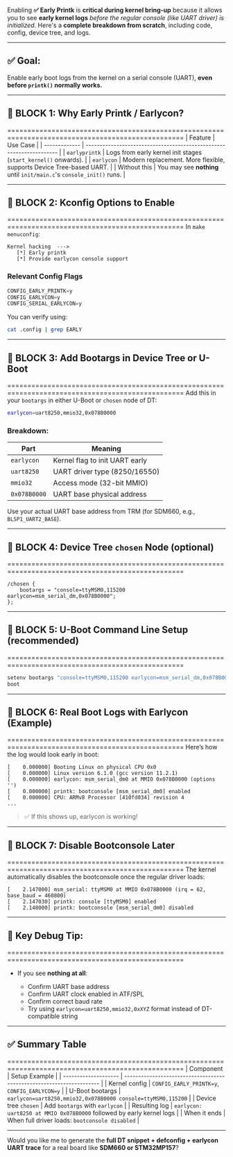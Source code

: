 Enabling **✅ Early Printk** is **critical during kernel bring-up** because it allows you to see **early kernel logs** *before the regular console (like UART driver) is initialized*. Here's a **complete breakdown from scratch**, including code, config, device tree, and logs.

---

## ✅ Goal:

Enable early boot logs from the kernel on a serial console (UART), **even before `printk()` normally works.**

---

## 🧱 BLOCK 1: Why Early Printk / Earlycon?
==================================================================================================
| Feature       | Use Case                                                             |
| ------------- | -------------------------------------------------------------------- |
| `earlyprintk` | Logs from early kernel init stages (`start_kernel()` onwards).       |
| `earlycon`    | Modern replacement. More flexible, supports Device Tree-based UART.  |
| Without this  | You may see **nothing** until `init/main.c`'s `console_init()` runs. |

---

## 🧱 BLOCK 2: Kconfig Options to Enable
==================================================================================================
In `make menuconfig`:

```text
Kernel hacking  --->
   [*] Early printk
   [*] Provide earlycon console support
```

### Relevant Config Flags

```c
CONFIG_EARLY_PRINTK=y
CONFIG_EARLYCON=y
CONFIG_SERIAL_EARLYCON=y
```

You can verify using:

```bash
cat .config | grep EARLY
```

---

## 🧱 BLOCK 3: Add Bootargs in Device Tree or U-Boot
==================================================================================================
Add this in your `bootargs` in either U-Boot or `chosen` node of DT:

```bash
earlycon=uart8250,mmio32,0x078B0000
```

### Breakdown:

| Part         | Meaning                        |
| ------------ | ------------------------------ |
| `earlycon`   | Kernel flag to init UART early |
| `uart8250`   | UART driver type (8250/16550)  |
| `mmio32`     | Access mode (32-bit MMIO)      |
| `0x078B0000` | UART base physical address     |

Use your actual UART base address from TRM (for SDM660, e.g., `BLSP1_UART2_BASE`).

---

## 🧱 BLOCK 4: Device Tree `chosen` Node (optional)
==================================================================================================
```dts
/chosen {
    bootargs = "console=ttyMSM0,115200 earlycon=msm_serial_dm,0x078B0000";
};
```

---

## 🧱 BLOCK 5: U-Boot Command Line Setup (recommended)
==================================================================================================
```bash
setenv bootargs "console=ttyMSM0,115200 earlycon=msm_serial_dm,0x078B0000"
boot
```

---

## 🧱 BLOCK 6: Real Boot Logs with Earlycon (Example)
==================================================================================================
Here’s how the log would look early in boot:

```
[    0.000000] Booting Linux on physical CPU 0x0
[    0.000000] Linux version 6.1.0 (gcc version 11.2.1)
[    0.000000] earlycon: msm_serial_dm0 at MMIO 0x078B0000 (options '')
[    0.000000] printk: bootconsole [msm_serial_dm0] enabled
[    0.000000] CPU: ARMv8 Processor [410fd034] revision 4
...
```

> ✅ If this shows up, earlycon is working!

---

## 🧱 BLOCK 7: Disable Bootconsole Later
==================================================================================================
The kernel automatically disables the bootconsole once the regular driver loads:

```
[    2.147000] msm_serial: ttyMSM0 at MMIO 0x078B0000 (irq = 62, base_baud = 460800)
[    2.147030] printk: console [ttyMSM0] enabled
[    2.148000] printk: bootconsole [msm_serial_dm0] disabled
```

---

## 🧠 Key Debug Tip:
==================================================================================================
* If you see **nothing at all**:

  * Confirm UART base address
  * Confirm UART clock enabled in ATF/SPL
  * Confirm correct baud rate
  * Try using `earlycon=uart8250,mmio32,0xXYZ` format instead of DT-compatible string

---

## ✅ Summary Table
==================================================================================================
| Component            | Setup Example                                                         |
| -------------------- | --------------------------------------------------------------------- |
| Kernel config        | `CONFIG_EARLY_PRINTK=y`, `CONFIG_EARLYCON=y`                          |
| U-Boot bootargs      | `earlycon=uart8250,mmio32,0x078B0000 console=ttyMSM0,115200`          |
| Device tree `chosen` | Add `bootargs` with `earlycon`                                        |
| Resulting log        | `earlycon: uart8250 at MMIO 0x078B0000` followed by early kernel logs |
| When it ends         | When full driver loads: `bootconsole disabled`                        |

---

Would you like me to generate the **full DT snippet + defconfig + earlycon UART trace** for a real board like **SDM660 or STM32MP157**?
